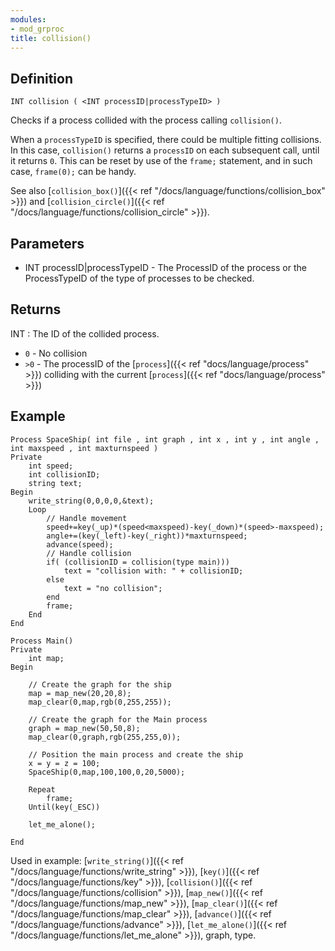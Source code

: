 ```yaml
---
modules:
- mod_grproc
title: collision()
---
```


## Definition

    INT collision ( <INT processID|processTypeID> )

Checks if a process collided with the process calling `collision()`.

When a `processTypeID` is specified, there could be multiple fitting collisions. In this case, `collision()` returns a `processID` on each subsequent call, until it returns `0`. This can be reset by use of the `frame;` statement, and in such case, `frame(0);` can be handy.

See also [`collision_box()`]({{< ref "/docs/language/functions/collision_box" >}}) and [`collision_circle()`]({{< ref "/docs/language/functions/collision_circle" >}}).

## Parameters

- INT processID|processTypeID - The ProcessID of the process or the ProcessTypeID of the type of processes to be checked.

## Returns

INT : The ID of the collided process.

- `0` - No collision
- `>0` - The processID of the [`process`]({{< ref "docs/language/process" >}}) colliding with the current [`process`]({{< ref "docs/language/process" >}})

## Example

```
Process SpaceShip( int file , int graph , int x , int y , int angle , int maxspeed , int maxturnspeed )
Private
    int speed;
    int collisionID;
    string text;
Begin
    write_string(0,0,0,0,&text);
    Loop
        // Handle movement
        speed+=key(_up)*(speed<maxspeed)-key(_down)*(speed>-maxspeed);
        angle+=(key(_left)-key(_right))*maxturnspeed;
        advance(speed);
        // Handle collision
        if( (collisionID = collision(type main)))
            text = "collision with: " + collisionID;
        else
            text = "no collision";
        end
        frame;
    End
End

Process Main()
Private
    int map;
Begin

    // Create the graph for the ship
    map = map_new(20,20,8);
    map_clear(0,map,rgb(0,255,255));

    // Create the graph for the Main process
    graph = map_new(50,50,8);
    map_clear(0,graph,rgb(255,255,0));

    // Position the main process and create the ship
    x = y = z = 100;
    SpaceShip(0,map,100,100,0,20,5000);

    Repeat
        frame;
    Until(key(_ESC))

    let_me_alone();

End
```

Used in example: [`write_string()`]({{< ref "/docs/language/functions/write_string" >}}), [`key()`]({{< ref "/docs/language/functions/key" >}}), [`collision()`]({{< ref "/docs/language/functions/collision" >}}), [`map_new()`]({{< ref "/docs/language/functions/map_new" >}}), [`map_clear()`]({{< ref "/docs/language/functions/map_clear" >}}), [`advance()`]({{< ref "/docs/language/functions/advance" >}}), [`let_me_alone()`]({{< ref "/docs/language/functions/let_me_alone" >}}), graph, type.

